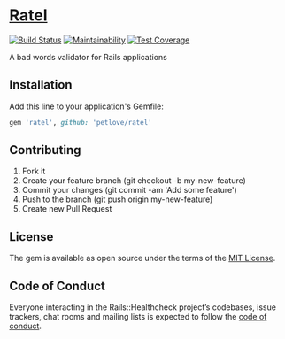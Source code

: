 # [Ratel][gem_page]

[![Build Status][travis_status_image]][travis_page]
[![Maintainability][code_climate_maintainability_image]][code_climate_maintainability_page]
[![Test Coverage][code_climate_test_coverage_image]][code_climate_test_coverage_page]

A bad words validator for Rails applications

## Installation

Add this line to your application's Gemfile:

```ruby
gem 'ratel', github: 'petlove/ratel'
```

## Contributing

1. Fork it
2. Create your feature branch (git checkout -b my-new-feature)
3. Commit your changes (git commit -am 'Add some feature')
4. Push to the branch (git push origin my-new-feature)
5. Create new Pull Request

## License

The gem is available as open source under the terms of the [MIT License][mit_license_page].

## Code of Conduct

Everyone interacting in the Rails::Healthcheck project’s codebases, issue trackers, chat rooms and mailing lists is expected to follow the [code of conduct][code_of_conduct_page].

[gem_page]: https://github.com/petlove/ratel
[code_of_conduct_page]: https://github.com/petlove/ratel/blob/master/CODE_OF_CONDUCT.md
[mit_license_page]: https://opensource.org/licenses/MIT
[contributor_convenant_page]: http://contributor-covenant.org
[travis_status_image]: https://travis-ci.org/petlove/ratel.svg?branch=master
[travis_page]: https://travis-ci.org/petlove/ratel
[code_climate_maintainability_image]: https://api.codeclimate.com/v1/badges/2b9a2174ac460c3f44ad/maintainability
[code_climate_maintainability_page]: https://codeclimate.com/github/petlove/ratel/maintainability
[code_climate_test_coverage_image]: https://api.codeclimate.com/v1/badges/2b9a2174ac460c3f44ad/test_coverage
[code_climate_test_coverage_page]: https://codeclimate.com/github/petlove/ratel/test_coverage
